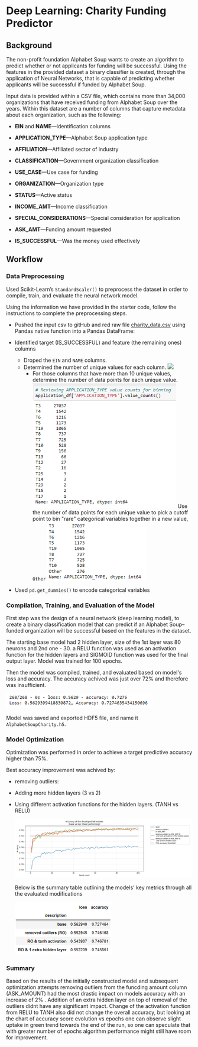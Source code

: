 # Deep Learning: Charity Funding Predictor

## Background

The non-profit foundation Alphabet Soup wants to create an algorithm to predict whether or not applicants for funding will be successful. Using the features in the provided dataset a binary classifier is created, through the application of Neural Networks, that is capable of predicting whether applicants will be successful if funded by Alphabet Soup. 

Input data is provided within a CSV file, which contains more than 34,000 organizations that have received funding from Alphabet Soup over the years. Within this dataset are a number of columns that capture metadata about each organization, such as the following:

* **EIN** and **NAME**—Identification columns

* **APPLICATION_TYPE**—Alphabet Soup application type

* **AFFILIATION**—Affiliated sector of industry

* **CLASSIFICATION**—Government organization classification

* **USE_CASE**—Use case for funding

* **ORGANIZATION**—Organization type

* **STATUS**—Active status

* **INCOME_AMT**—Income classification

* **SPECIAL_CONSIDERATIONS**—Special consideration for application

* **ASK_AMT**—Funding amount requested

* **IS_SUCCESSFUL**—Was the money used effectively

  

## Workflow

### Data Preprocessing

Used Scikit-Learn’s `StandardScaler()` to preprocess the dataset in order to compile, train, and evaluate the neural network model.

Using the information we have provided in the starter code, follow the instructions to complete the preprocessing steps.

* Pushed the input csv to gitHub and red raw file [charity_data.csv](Resources/charity_data.csv) using Pandas native function into a Pandas DataFrame:
* Identified target (IS_SUCCESSFUL) and feature (the remaining ones) columns

  * Droped the `EIN` and `NAME` columns.
  * Determined the number of unique values for each column.
    ![](C:\Users\troub\gitHub\Charity_Funding_Predictor-Deep_Learning_NN\images\nunique_per_column.png)
      * For those columns that have more than 10 unique values, determine the number of data points for each unique value.
         ![](images\app_type_value_count.png)
        Use the number of data points for each unique value to pick a cutoff point to bin "rare" categorical variables together in a new value, `Other`
        ![](images\app_type_other.png)

* Used `pd.get_dummies()` to encode categorical variables

### Compilation, Training, and Evaluation of the Model

First step was the design of a neural network (deep learning model), to create a binary classification model that can predict if an Alphabet Soup–funded organization will be successful based on the features in the dataset. 

The starting base model had 2 hidden layer, size of the 1st layer was 80 neurons and 2nd one - 30. a RELU function was used as an activation function for the hidden layers and SIGMOID function was used for the final output layer. Model was trained for 100 epochs. 

Then the model was compiled, trained, and evaluated based on model's loss and accuracy. The accuracy achived was just over 72% and therefore was insufficient.

![](images\base_acc_loss.png)

Model was saved and exported HDF5 file, and name it `AlphabetSoupCharity.h5`.

### Model Optimization

Optimization was performed in order to achieve a target predictive accuracy higher than 75%. 

Best accuracy improvement was achived by:

* removing outliers:

* Adding more hidden layers (3 vs 2)

* Using different activation functions for the hidden layers. (TANH vs RELU)

  ![](images/best_models_accuracy.png)

  Below is the summary table outlining the models' key metrics through all the evaluated modifications

  ![](images/nn_loss_accuracy_summary_table.png)

### Summary

Based on the results of the initially constructed model and subsequent optimization attempts removing outliers from the funcding amount column (ASK_AMOUNT) had the most drastic impact on models accuracy with an increase of 2% . Addition of an extra hidden layer on top of removal of the outliers didnt have any significant impact. Change of the activation function from RELU to TANH also did not change the overall accuracy, but looking at the chart of accuracy score evolution vs epochs one can observe slight uptake in green trend towards the end of the run, so one can speculate that with greater number of epochs  algorithm performance might still have room for improvement.
